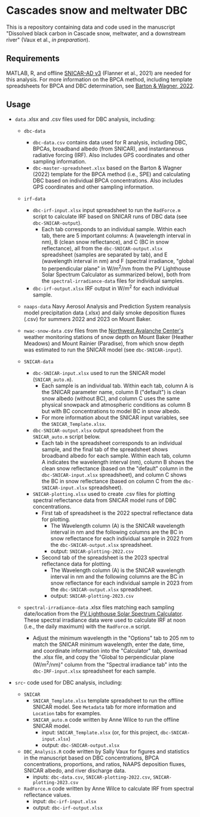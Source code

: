 # Cascades snow and meltwater DBC

This is a repository containing data and code used in the manuscript "Dissolved black carbon in Cascade snow, meltwater, and a downstream river" (Vaux et al., _in preparation_).

## Requirements

MATLAB, R, and offline [SNICAR-AD v3](https://github.com/mflanner/SNICARv3) (Flanner et al., 2021) are needed for this analysis. For more information on the BPCA method, including template spreadsheets for BPCA and DBC determination, see [Barton & Wagner, 2022](https://www.protocols.io/view/measuring-dissolved-black-carbon-in-water-via-aque-5qpvoy2b9g4o/v2).

## Usage

- `data` .xlsx and .csv files used for DBC analysis, including:
  - `dbc-data`
    - `dbc-data.csv` contains data used for R analysis, including DBC, BPCAs, broadband albedo (from SNICAR), and instantaneous radiative forcing (IRF). Also includes GPS coordinates and other sampling information.
    - `dbc-master-spreadsheet.xlsx` based on the Barton & Wagner (2022) template for the BPCA method (i.e., SPE) and calculating DBC based on individual BPCA concentrations. Also includes GPS coordinates and other sampling information.
  
  - `irf-data`
    - `dbc-irf-input.xlsx` input spreadsheet to run the `RadForce.m` script to calculate IRF based on SNICAR runs of DBC data (see `dbc-SNICAR-output`).
      - Each tab corresponds to an individual sample. Within each tab, there are 5 important columns: A (wavelength interval in nm), B (clean snow reflectance), and C (BC in snow reflectance), all from the `dbc-SNICAR-output.xlsx` spreadsheet (samples are separated by tab), and E (wavelength interval in nm) and F (spectral irradiance, "global to perpendicular plane" in W/m<sup>2</sup>/nm from the PV Lighthouse Solar Spectrum Calculator as summarized below), both from the `spectral-irradiance-data` files for individual samples.
    - `dbc-irf-output.xlsx` IRF output in W/m<sup>2</sup> for each individual sample. 
  
  - `naaps-data` Navy Aerosol Analysis and Prediction System reanalysis model precipitation data (.xlsx) and daily smoke deposition fluxes (.csv) for summers 2022 and 2023 on Mount Baker.
  
  - `nwac-snow-data` .csv files from the [Northwest Avalanche Center's](https://nwac.us/data-portal/) weather monitoring stations of snow depth on Mount Baker (Heather Meadows) and Mount Rainier (Paradise), from which snow depth was estimated to run the SNICAR model (see `dbc-SNICAR-input`).
    
  - `SNICAR-data`
    - `dbc-SNICAR-input.xlsx` used to run the SNICAR model (`SNICAR_auto.m`).
      - Each sample is an individual tab. Within each tab, column A is the SNICAR parameter name, column B ("default") is clean snow albedo (without BC), and column C uses the same physical snowpack and atmospheric conditions as column B but with BC concentrations to model BC in snow albedo.
      - For more information about the SNICAR input variables, see the `SNICAR_Template.xlsx`.
    - `dbc-SNICAR-output.xlsx` output spreadsheet from the `SNICAR_auto.m` script below.
      - Each tab in the spreadsheet corresponds to an individual sample, and the final tab of the spreadsheet shows broadband albedo for each sample. Within each tab, column A indicates the wavelength interval (nm), column B shows the clean snow reflectance (based on the "default" column in the `dbc-SNICAR-input.xlsx` spreadsheet), and column C shows the BC in snow reflectance (based on column C from the `dbc-SNICAR-input.xlsx` spreadsheet).
    - `SNICAR-plotting.xlsx` used to create .csv files for plotting spectral reflectance data from SNICAR model runs of DBC concentrations.
      - First tab of spreadsheet is the 2022 spectral reflectance data for plotting.
        - The Wavelength column (A) is the SNICAR wavelength interval in nm and the following columns are the BC in snow reflectance for each individual sample in 2022 from the `dbc-SNICAR-output.xlsx` spreadsheet.
        - output: `SNICAR-plotting-2022.csv`
      - Second tab of the spreadsheet is the 2023 spectral reflectance data for plotting.
        - The Wavelength column (A) is the SNICAR wavelength interval in nm and the following columns are the BC in snow reflectance for each individual sample in 2023 from the `dbc-SNICAR-output.xlsx` spreadsheet.
        - output: `SNICAR-plotting-2023.csv`
      
  - `spectral-irradiance-data` .xlsx files matching each sampling date/location from the [PV Lighthouse Solar Spectrum Calculator](https://www2.pvlighthouse.com.au/calculators/solar%20spectrum%20calculator/solar%20spectrum%20calculator.aspx). These spectral irradiance data were used to calculate IRF at noon (i.e., the daily maximum) with the `RadForce.m` script.
    - Adjust the minimum wavelength in the "Options" tab to 205 nm to match the SNICAR minimum wavelength, enter the date, time, and coordinate information into the "Calculator" tab, download the .xlsx file, and copy the "Global to perpendicular plane (W/m<sup>2</sup>/nm)" column from the "Spectral irradiance tab" into the `dbc-IRF-input.xlsx` spreadsheet for each sample.  

- `src`- code used for DBC analysis, including:
  - `SNICAR`
    - `SNICAR_Template.xlsx` template spreadsheet to run the offline SNICAR model. See `Metadata` tab for more information and `Location` tabs for examples.
    - `SNICAR_auto.m` code written by Anne Wilce to run the offline SNICAR model.
      - input: `SNICAR_Template.xlsx` (or, for this project, `dbc-SNICAR-input.xlsx`)
      - output: `dbc-SNICAR-output.xlsx`
  - `DBC_Analysis.R` code written by Sally Vaux for figures and statistics in the manuscript based on DBC concentrations, BPCA concentrations, proportions, and ratios, NAAPS deposition fluxes, SNICAR albedo, and river discharge data.
    - inputs: `dbc-data.csv`, `SNICAR-plotting-2022.csv`, `SNICAR-plotting-2023.csv`
  - `RadForce.m` code written by Anne Wilce to calculate IRF from spectral reflectance values.
    - input: `dbc-irf-input.xlsx`
    - output: `dbc-irf-output.xlsx`
